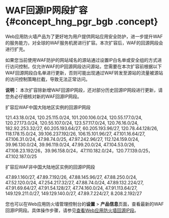 # WAF回源IP网段扩容 {#concept_hng_pgr_bgb .concept}

Web应用防火墙产品为了更好地为用户提供网站应用安全防护，进一步提升WAF的服务能力，对全球的WAF服务机房进行扩容。本次扩容后，WAF的回源网段会进行扩充。

如果您当前使用WAF防护的网站域名的源站通过设置IP白名单或安全组的方式进行访问控制，仅允许WAF的IP回源网段访问源站，您需要在本次扩容前根据以下WAF回源网段白名单进行更新，否则可能出现通过WAF转发至源站的流量被源站的访问控制策略拦截，导致无法正常访问。

**说明：** 本次扩容除新增WAF回源IP网段，还对部分历史回源IP网段进行更新，请您务必仔细核对新的WAF回源IP网段。

扩容后WAF中国大陆地区实例的回源IP网段

121.43.18.0/24, 120.25.115.0/24, 101.200.106.0/24, 120.55.177.0/24, 120.27.173.0/24, 120.55.107.0/24, 123.57.117.0/24, 120.76.16.0/24, 182.92.253.32/27, 60.205.193.64/27, 60.205.193.96/27, 120.78.44.128/26, 118.178.15.0/24, 39.106.237.192/26, 106.15.101.96/27, 47.101.16.64/27, 47.106.31.0/24, 47.98.74.0/25, 47.97.242.96/27, 112.124.159.0/24, 39.96.130.0/24, 39.96.119.0/24, 47.99.20.0/24, 47.104.53.0/26, 47.108.23.192/26，39.96.158.0/24，47.110.182.0/24，120.77.139.0/25，47.102.187.0/25

扩容后WAF非中国大陆地区实例的回源IP网段

47.89.1.160/27, 47.89.7.192/26, 47.88.145.96/27, 47.88.250.0/24, 47.52.120.0/24, 47.254.217.32/27, 47.88.74.0/24, 47.89.132.224/27, 47.91.69.64/27, 47.91.54.128/27, 47.74.160.0/24, 47.91.113.64/27, 149.129.211.0/27, 149.129.140.0/27, 47.89.7.224/27, 8.208.2.192/27

您也可以在Web应用防火墙管理控制台的**设置** \> **产品信息**页面，查看最新的WAF回源IP网段。具体操作步骤，请参见[查看Web应用防火墙回源IP段](intl.zh-CN/常见问题/查看Web应用防火墙回源IP段.md#)。


